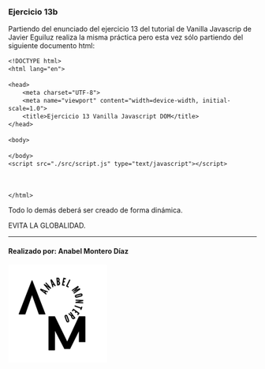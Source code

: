 ### Ejercicio 13b

Partiendo del enunciado del ejercicio 13 del tutorial de Vanilla Javascrip de Javier Eguiluz realiza la misma práctica pero esta vez sólo partiendo del siguiente documento html:

```
<!DOCTYPE html>
<html lang="en">

<head>
    <meta charset="UTF-8">
    <meta name="viewport" content="width=device-width, initial-scale=1.0">
    <title>Ejercicio 13 Vanilla Javascript DOM</title>
</head>

<body>

</body>
<script src="./src/script.js" type="text/javascript"></script>



</html>

```

Todo lo demás deberá ser creado de forma dinámica.

EVITA LA GLOBALIDAD.

---

#### Realizado por: Anabel Montero Díaz

![Imagen no encontrada](imagenes/logoModificadoAnabel.png)
